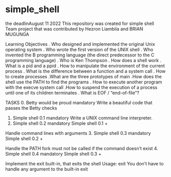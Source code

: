 # simple_shell
the deadlinAugust 11 2022
 This repository was created for simple shell Team project that was contributed by Hezron Liambila and BRIAN MUGUNGA 
 
 Learning Objectives
 . Who designed and implemented the original Unix operating system
 . Who wrote the first version of the UNIX shell
 . Who invented the B programming language (the direct predecessor   to the C programming language)
 . Who is Ken Thompson
 . How does a shell work
 . What is a pid and a ppid
 . How to manipulate the environment of the current process
 . What is the difference between a function and a system call
 . How to create processes
 .What are the three prototypes of main
 .How does the shell use the PATH to find the programs
 . How to execute another program with the execve system call
 .How to suspend the execution of a process until one of its children terminates
 . What is EOF / “end-of-file”?
   
   TASKS
  0. Betty would be proud
mandatory
Write a beautiful code that passes the Betty checks

  1. Simple shell 0.1
mandatory
Write a UNIX command line interpreter.
  2. Simple shell 0.2
mandatory
Simple shell 0.1 +

Handle command lines with arguments
  3. Simple shell 0.3
mandatory
Simple shell 0.2 +

Handle the PATH
fork must not be called if the command doesn’t exist
  4. Simple shell 0.4
mandatory
Simple shell 0.3 +

Implement the exit built-in, that exits the shell
Usage: exit
You don’t have to handle any argument to the built-in exit


